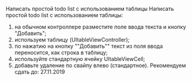 Написать простой todo list с использованием таблицы
Написать простой todo list с использованием таблицы:
1) на обычном контроллере разместите поле ввода текста и кнопку "Добавить";
2) используем таблицу (UItableViewController);
3) по нажатию на кнопку ""Добавить"" текст из поля ввода переносится, как строка в таблицу;
4) используйте стандартную ячейку UItableViewCell;
5) добавьте удаление по свайпу влево (стандартное).
Рекомендуем сдать до: 27.11.2019
